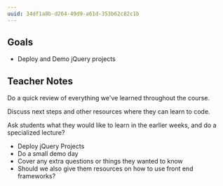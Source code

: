 ```yaml
---
uuid: 34df1a8b-d264-49d9-a61d-353b62c82c1b
---
```


## Goals
- Deploy and Demo jQuery projects


## Teacher Notes

Do a quick review of everything we've learned throughout the course.

Discuss next steps and other resources where they can learn to code.

Ask students what they would like to learn in the earlier weeks, and do a specialized lecture?

- Deploy jQuery Projects
- Do a small demo day
- Cover any extra questions or things they wanted to know
- Should we also give them resources on how to use front end frameworks?
